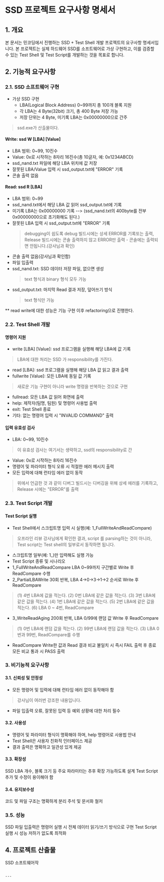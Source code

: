 # SSD 프로젝트 요구사항 명세서

## 1. 개요
본 문서는 민코딩에서 진행하는 SSD + Test Shell 개발 프로젝트의 요구사항 명세서입니다. 본 프로젝트는 실제 하드웨어 SSD를 소프트웨어로 가상 구현하고, 이를 검증할 수 있는 Test Shell 및 Test Script를 개발하는 것을 목표로 합니다.

## 2. 기능적 요구사항
### 2.1. SSD 소프트웨어 구현
* 가상 SSD 구현
  - LBA(Logical Block Address) 0~99까지 총 100개 블록 지원
  - 각 LBA는 4 Byte(32bit) 크기, 총 400 Byte 저장 가능
  - 저장 단위는 4 Byte, 미기록 LBA는 0x00000000으로 간주
> ssd.exe가 산출물이다.
#### Write: ssd W [LBA] [Value]
  - LBA 범위: 0~99, 10진수
  - Value: 0x로 시작하는 8자리 16진수(총 10글자, 예: 0x1234ABCD)
  - ssd_nand.txt 파일에 해당 LBA 위치에 값 저장
  - 잘못된 LBA/Value 입력 시 ssd_output.txt에 "ERROR" 기록
  - 콘솔 출력 없음
#### Read: ssd R [LBA]
  - LBA 범위: 0~99
  - ssd_nand.txt에서 해당 LBA 값 읽어 ssd_output.txt에 기록
  - 미기록 LBA는 0x00000000 기록 --> (ssd_nand.txt의 400byte를 전부 0x00000000으로 초기화해도 된다.)
  - 잘못된 LBA 입력 시 ssd_output.txt에 "ERROR" 기록
    > debugging이 쉽도록 debug 빌드시에는 상세 ERROR를 기록또는 출력, Release 빌드시에는 콘솔 출력하지 않고 ERROR만 출력 - 콘솔에는 출력되면 안됩니다.(강사님과 확인)
  - 콘솔 출력 없음(강사님과 확인함)
  - 파일 입출력
  - ssd_nand.txt: SSD 데이터 저장 파일, 없으면 생성
    > text 형식과 binary 형식 모두 가능
  - ssd_output.txt: 마지막 Read 결과 저장, 덮어쓰기 방식
    > text 형식만 가능

** read write에 대한 성능은 기능 구현 이후 refactoring으로 진행한다.

### 2.2. Test Shell 개발
#### 명령어 지원

- write [LBA] [Value]: ssd 프로그램을 실행해 해당 LBA에 값 기록
> LBA에 대한 처리는 SSD 가 responsibility를 가진다.
- read [LBA]: ssd 프로그램을 실행해 해당 LBA 값 읽고 결과 출력
- fullwrite [Value]: 모든 LBA에 동일 값 기록
> 새로운 기능 구현이 아니라 write 명령을 반복하는 것으로 구현
- fullread: 모든 LBA 값 읽어 화면에 출력
- help: 제작자(팀명, 팀원) 및 명령어 사용법 출력
- exit: Test Shell 종료
- 기타: 없는 명령어 입력 시 "INVALID COMMAND" 출력

#### 입력 유효성 검사
- LBA: 0~99, 10진수
> 이 유효성 검사는 여기서는 생략하고, ssd의 responsibility로 간
- Value: 0x로 시작하는 8자리 16진수
- 명령어 및 파라미터 형식 오류 시 적절한 에러 메시지 출력
- 모든 입력에 대해 런타임 에러 없이 동작
> 위에서 언급한 것 과 같이 디버그 빌드시는 디버깅을 위해 상세 에러를 기록하고, Release 시에는 "ERROR"를 출력

### 2.3. Test Script 개발
#### Test Script 실행
- Test Shell에서 스크립트명 입력 시 실행(예: 1_FullWriteAndReadCompare)
> 오프라인 리뷰 강사님에게 확인한 결과, script 를 parsing하는 것이 아니라, Test script는 Test shell의 일부로서 동작하면 됩니다.
- 스크립트명 일부(예: 1_)만 입력해도 실행 가능
- Test Script 종류 및 시나리오
- 1_FullWriteAndReadCompare
  LBA 0~99까지 구간별로 Write 후 ReadCompare 수행
- 2_PartialLBAWrite
  30회 반복, LBA 4→0→3→1→2 순서로 Write 후 ReadCompare
> (1) 4번 LBA에 값을 적는다.
> (2) 0번 LBA에 같은 값을 적는다.
> (3) 3번 LBA에 같은 값을 적는다.
> (4) 1번 LBA에 같은 값을 적는다.
> (5) 2번 LBA에 같은 값을 적는다.
> (6) LBA 0 ~ 4번, ReadCompare
- 3_WriteReadAging
  200회 반복, LBA 0/99에 랜덤 값 Write 후 ReadCompare
> (1) 0번 LBA에 랜덤 값을 적는다.
(2) 99번 LBA에 랜덤 값을 적는다.
(3) LBA 0번과 99번, ReadCompare를 수행

- ReadCompare
Write한 값과 Read 결과 비교
불일치 시 즉시 FAIL 출력 후 종료
모든 비교 통과 시 PASS 출력

### 3. 비기능적 요구사항
#### 3.1. 신뢰성 및 안정성
- 모든 명령어 및 입력에 대해 런타임 에러 없이 동작해야 함
> 강사님이 여러번 강조한 내용입니다. 
- 파일 입출력 오류, 잘못된 입력 등 예외 상황에 대한 처리 필수

#### 3.2. 사용성
- 명령어 및 파라미터 형식이 명확해야 하며, help 명령어로 사용법 안내
- Test Shell은 사용자 친화적 인터페이스 제공
- 결과 출력은 명확하고 일관성 있게 제공

#### 3.3. 확장성
SSD LBA 개수, 블록 크기 등 주요 파라미터는 추후 확장 가능하도록 설계
Test Script 추가 및 수정이 용이해야 함

#### 3.4. 유지보수성
코드 및 파일 구조는 명확하게 분리
주석 및 문서화 철저

### 3.5. 성능
SSD 파일 입출력은 명령어 실행 시 전체 데이터 읽기/쓰기 방식으로 구현
Test Script 실행 시 성능 저하가 없도록 최적화

## 4. 프로젝트 산출물
SSD 소프트웨어작
```

---


